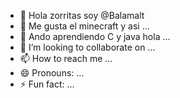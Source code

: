 - 👋 Hola zorritas soy @Balamalt
- 👀 Me gusta el minecraft y asi ...
- 🌱 Ando aprendiendo C y java hola   ...
- 💞️ I’m looking to collaborate on ...
- 📫 How to reach me ...
- 😄 Pronouns: ...
- ⚡ Fun fact: ...

<!---
Balamalt/Balamalt is a ✨ special ✨ repository because its `README.md` (this file) appears on your GitHub profile.
You can click the Preview link to take a look at your changes.
--->
